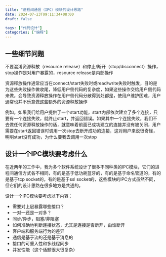 ```yaml
---
title: "进程间通信（IPC）模块的设计思路"
date: 2024-07-23T09:11:34+08:00
draft: false

tags: ["代码设计"]
categories: ["编程"]
---
```


## 一些细节问题

不要混淆资源释放（resource release）和停止/断开（stop/disconnect）操作，stop操作是对用户暴露的，resource release是内部操作

资源释放操作通常应当在connect/start失败时或read/write失败时触发，目的是为这些失败操作做收尾，降低用户侧代码的复杂度，如果这些操作交给用户侧代码来做，会导致资源释放操作在用户侧代码分散得到处都是，使用户维护困难，用户通常也并不乐意做这些额外的资源释放操作

例如，如果我们给用户提供了一个start功能，start内部依次建立了多个连接，只要有一个连接失败，就终止start，并返回错误。如果其中一个连接失败，我们不去做任何资源释放操作的话，就意味着前面已成功建立的连接并没有被关闭，用户需要在start返回错误时调用一次stop去断开成功的连接，这对用户来说很奇怪，明明start没有成功，为什么要我去调用一次stop

## 设计一个IPC模块要考虑什么

在近两年的工作中，我为多个软件系统设计了很多不同种类的IPC模块，它们的进程间通信方式各不相同，有的是基于低功耗蓝牙的，有的是基于命名管道的，有的是基于tcp socket的，有的是基于ssl socket的，这些模块的IPC方式虽然不同，但它们的设计思路在很多地方是共通的。

设计一个IPC模块要考虑以下内容：
- 需要对上层暴露哪些接口？
- 一对一还是一对多？
- 同步/异步，阻塞/非阻塞
- 如何准确地判断连接状态，尤其是连接是否断开，由谁断开
- 客户端和服务端行为的差异
- 通信是基于流的还是基于消息的
- 接口的可重入性和多线程同步
- 并发性能（这个话题很大很复杂）